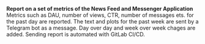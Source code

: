 __Report on a set of metrics of the News Feed and Messenger Application__<br>
Metrics such as DAU, number of views, CTR, number of messages ets. for the past day are reported.
The text and plots for the past week are sent by a Telegram bot as a message.
Day over day and week over week chages are added.
Sending report is automated with GitLab CI/CD.

